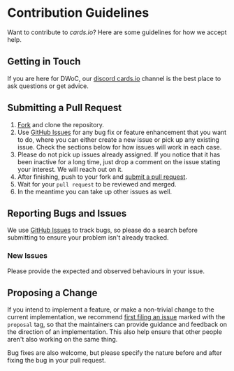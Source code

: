 # Contribution Guidelines

Want to contribute to *cards.io*? Here are some guidelines for how we accept help.

## Getting in Touch
If you are here for DWoC, our [discord cards.io](https://discord.gg/ky6QCAC) channel is the best place to ask questions or get advice.

## Submitting a Pull Request

1. [Fork](https://github.com/NavenAllen/frontend.cards.io/fork) and clone the repository.
1. Use [GitHub Issues](https://github.com/NavenAllen/frontend.cards.io/issues) for any bug fix or feature enhancement that you want to do, where you can either create a new issue or pick up any existing issue. Check the sections below for how issues will work in each case.
1. Please do not pick up issues already assigned. If you notice that it has been inactive for a long time, just drop a comment on the issue stating your interest. We will reach out on it.
1. After finishing, push to your fork and [submit a pull request](https://github.com/NavenAllen/frontend.cards.io/compare).
1. Wait for your `pull request` to be reviewed and merged.
1. In the meantime you can take up other issues as well.

## Reporting Bugs and Issues

We use [GitHub Issues](https://github.com/NavenAllen/frontend.cards.io/issues) to track bugs, so please do a search before submitting to ensure your problem isn't already tracked.

### New Issues

Please provide the expected and observed behaviours in your issue.

## Proposing a Change

If you intend to implement a feature, or make a non-trivial change to the current implementation, we recommend [first filing an issue](https://github.com/NavenAllen/frontend.cards.io/issues/new) marked with the `proposal` tag, so that the maintainers can provide guidance and feedback on the direction of an implementation.  This also help ensure that other people aren't also working on the same thing.

Bug fixes are also welcome, but please specify the nature before and after fixing the bug in your pull request.
